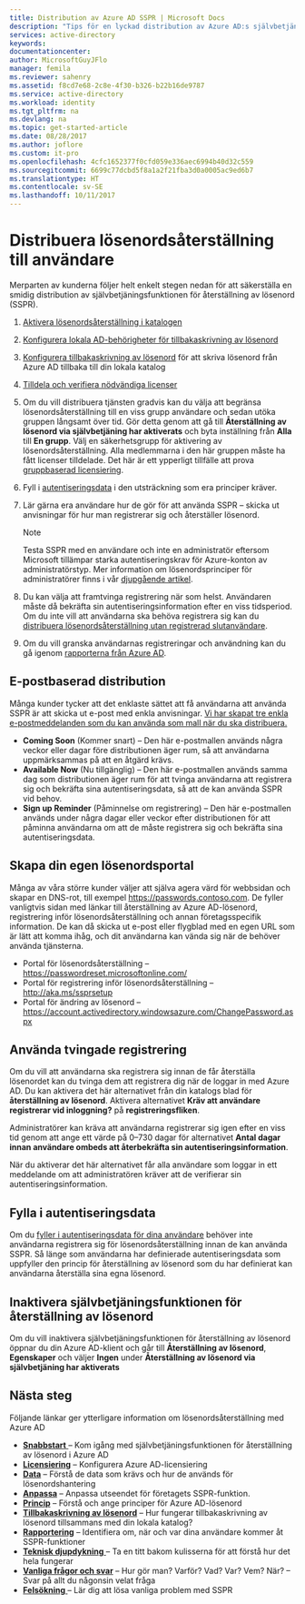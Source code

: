 ```yaml
---
title: Distribution av Azure AD SSPR | Microsoft Docs
description: "Tips för en lyckad distribution av Azure AD:s självbetjäningsfunktion för återställning av lösenord"
services: active-directory
keywords: 
documentationcenter: 
author: MicrosoftGuyJFlo
manager: femila
ms.reviewer: sahenry
ms.assetid: f8cd7e68-2c8e-4f30-b326-b22b16de9787
ms.service: active-directory
ms.workload: identity
ms.tgt_pltfrm: na
ms.devlang: na
ms.topic: get-started-article
ms.date: 08/28/2017
ms.author: joflore
ms.custom: it-pro
ms.openlocfilehash: 4cfc1652377f0cfd059e336aec6994b40d32c559
ms.sourcegitcommit: 6699c77dcbd5f8a1a2f21fba3d0a0005ac9ed6b7
ms.translationtype: HT
ms.contentlocale: sv-SE
ms.lasthandoff: 10/11/2017
---
```

# <a name="roll-out-password-reset-for-users"></a>Distribuera lösenordsåterställning till användare

Merparten av kunderna följer helt enkelt stegen nedan för att säkerställa en smidig distribution av självbetjäningsfunktionen för återställning av lösenord (SSPR).

1. [Aktivera lösenordsåterställning i katalogen](active-directory-passwords-getting-started.md)
2. [Konfigurera lokala AD-behörigheter för tillbakaskrivning av lösenord](active-directory-passwords-how-it-works.md#active-directory-permissions)
3. [Konfigurera tillbakaskrivning av lösenord](active-directory-passwords-writeback.md#configuring-password-writeback) för att skriva lösenord från Azure AD tillbaka till din lokala katalog
4. [Tilldela och verifiera nödvändiga licenser](active-directory-passwords-licensing.md)
5. Om du vill distribuera tjänsten gradvis kan du välja att begränsa lösenordsåterställning till en viss grupp användare och sedan utöka gruppen långsamt över tid. Gör detta genom att gå till **Återställning av lösenord via självbetjäning har aktiverats** och byta inställning från **Alla** till **En grupp**. Välj en säkerhetsgrupp för aktivering av lösenordsåterställning. Alla medlemmarna i den här gruppen måste ha fått licenser tilldelade. Det här är ett ypperligt tillfälle att prova [gruppbaserad licensiering](active-directory-passwords-licensing.md#enable-group-or-user-based-licensing).
6. Fyll i [autentiseringsdata](active-directory-passwords-data.md) i den utsträckning som era principer kräver.
7. Lär gärna era användare hur de gör för att använda SSPR – skicka ut anvisningar för hur man registrerar sig och återställer lösenord.
    > [!NOTE]
    > Testa SSPR med en användare och inte en administratör eftersom Microsoft tillämpar starka autentiseringskrav för Azure-konton av administratörstyp. Mer information om lösenordsprinciper för administratörer finns i vår [djupgående artikel](active-directory-passwords-how-it-works.md).

8. Du kan välja att framtvinga registrering när som helst. Användaren måste då bekräfta sin autentiseringsinformation efter en viss tidsperiod. Om du inte vill att användarna ska behöva registrera sig kan du [distribuera lösenordsåterställning utan registrerad slutanvändare](active-directory-passwords-data.md).
9. Om du vill granska användarnas registreringar och användning kan du gå igenom [rapporterna från Azure AD](active-directory-passwords-reporting.md).

## <a name="email-based-rollout"></a>E-postbaserad distribution

Många kunder tycker att det enklaste sättet att få användarna att använda SSPR är att skicka ut e-post med enkla anvisningar. [Vi har skapat tre enkla e-postmeddelanden som du kan använda som mall när du ska distribuera.](https://onedrive.live.com/?authkey=%21AD5ZP%2D8RyJ2Cc6M&id=A0B59A91C740AB16%2125063&cid=A0B59A91C740AB16)

* **Coming Soon** (Kommer snart) – Den här e-postmallen används några veckor eller dagar före distributionen äger rum, så att användarna uppmärksammas på att en åtgärd krävs.
* **Available Now** (Nu tillgänglig) – Den här e-postmallen används samma dag som distributionen äger rum för att tvinga användarna att registrera sig och bekräfta sina autentiseringsdata, så att de kan använda SSPR vid behov.
* **Sign up Reminder** (Påminnelse om registrering) – Den här e-postmallen används under några dagar eller veckor efter distributionen för att påminna användarna om att de måste registrera sig och bekräfta sina autentiseringsdata.

## <a name="creating-your-own-password-portal"></a>Skapa din egen lösenordsportal

Många av våra större kunder väljer att själva agera värd för webbsidan och skapar en DNS-rot, till exempel https://passwords.contoso.com. De fyller vanligtvis sidan med länkar till återställning av Azure AD-lösenord, registrering inför lösenordsåterställning och annan företagsspecifik information. De kan då skicka ut e-post eller flygblad med en egen URL som är lätt att komma ihåg, och dit användarna kan vända sig när de behöver använda tjänsterna.

* Portal för lösenordsåterställning – https://passwordreset.microsoftonline.com/
* Portal för registrering inför lösenordsåterställning – http://aka.ms/ssprsetup
* Portal för ändring av lösenord – https://account.activedirectory.windowsazure.com/ChangePassword.aspx

## <a name="using-enforced-registration"></a>Använda tvingade registrering

Om du vill att användarna ska registrera sig innan de får återställa lösenordet kan du tvinga dem att registrera dig när de loggar in med Azure AD. Du kan aktivera det här alternativet från din katalogs blad för **återställning av lösenord**. Aktivera alternativet **Kräv att användare registrerar vid inloggning?** på **registreringsfliken**.

Administratörer kan kräva att användarna registrerar sig igen efter en viss tid genom att ange ett värde på 0–730 dagar för alternativet **Antal dagar innan användare ombeds att återbekräfta sin autentiseringsinformation**.

När du aktiverar det här alternativet får alla användare som loggar in ett meddelande om att administratören kräver att de verifierar sin autentiseringsinformation.

## <a name="populate-authentication-data"></a>Fylla i autentiseringsdata

Om du [fyller i autentiseringsdata för dina användare](active-directory-passwords-data.md) behöver inte användarna registrera sig för lösenordsåterställning innan de kan använda SSPR. Så länge som användarna har definierade autentiseringsdata som uppfyller den princip för återställning av lösenord som du har definierat kan användarna återställa sina egna lösenord.

## <a name="disabling-self-service-password-reset"></a>Inaktivera självbetjäningsfunktionen för återställning av lösenord

Om du vill inaktivera självbetjäningsfunktionen för återställning av lösenord öppnar du din Azure AD-klient och går till **Återställning av lösenord**, **Egenskaper** och väljer **Ingen** under **Återställning av lösenord via självbetjäning har aktiverats**

## <a name="next-steps"></a>Nästa steg

Följande länkar ger ytterligare information om lösenordsåterställning med Azure AD

* [**Snabbstart** ](active-directory-passwords-getting-started.md) – Kom igång med självbetjäningsfunktionen för återställning av lösenord i Azure AD 
* [**Licensiering**](active-directory-passwords-licensing.md) – Konfigurera Azure AD-licensiering
* [**Data**](active-directory-passwords-data.md) – Förstå de data som krävs och hur de används för lösenordshantering
* [**Anpassa**](active-directory-passwords-customize.md) – Anpassa utseendet för företagets SSPR-funktion.
* [**Princip**](active-directory-passwords-policy.md) – Förstå och ange principer för Azure AD-lösenord
* [**Tillbakaskrivning av lösenord**](active-directory-passwords-writeback.md) – Hur fungerar tillbakaskrivning av lösenord tillsammans med din lokala katalog?
* [**Rapportering**](active-directory-passwords-reporting.md) – Identifiera om, när och var dina användare kommer åt SSPR-funktioner
* [**Teknisk djupdykning** ](active-directory-passwords-how-it-works.md) – Ta en titt bakom kulisserna för att förstå hur det hela fungerar
* [**Vanliga frågor och svar**](active-directory-passwords-faq.md) – Hur gör man? Varför? Vad? Var? Vem? När? – Svar på allt du någonsin velat fråga
* [**Felsökning** ](active-directory-passwords-troubleshoot.md) – Lär dig att lösa vanliga problem med SSPR